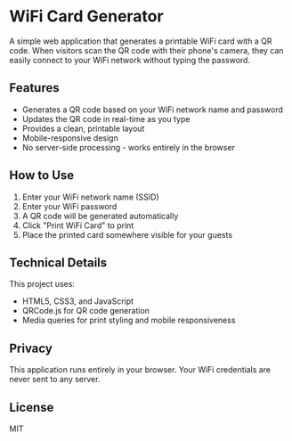 # WiFi Card Generator

A simple web application that generates a printable WiFi card with a QR code. When visitors scan the QR code with their phone's camera, they can easily connect to your WiFi network without typing the password.

## Features

- Generates a QR code based on your WiFi network name and password
- Updates the QR code in real-time as you type
- Provides a clean, printable layout
- Mobile-responsive design
- No server-side processing - works entirely in the browser

## How to Use

1. Enter your WiFi network name (SSID)
2. Enter your WiFi password
3. A QR code will be generated automatically
4. Click "Print WiFi Card" to print
5. Place the printed card somewhere visible for your guests

## Technical Details

This project uses:
- HTML5, CSS3, and JavaScript
- QRCode.js for QR code generation
- Media queries for print styling and mobile responsiveness

## Privacy

This application runs entirely in your browser. Your WiFi credentials are never sent to any server.

## License

MIT 